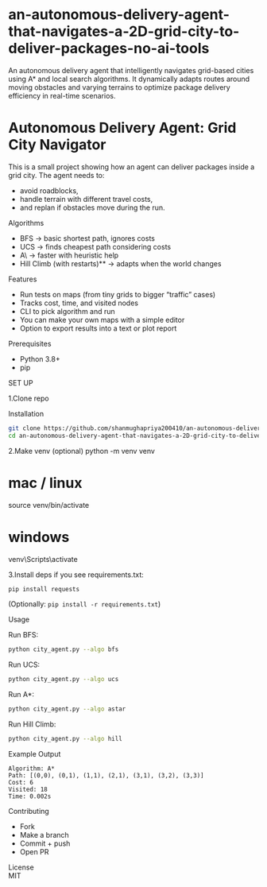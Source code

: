 # an-autonomous-delivery-agent-that-navigates-a-2D-grid-city-to-deliver-packages-no-ai-tools
An autonomous delivery agent that intelligently navigates grid-based cities using A* and local search algorithms. It dynamically adapts routes around moving obstacles and varying terrains to optimize package delivery efficiency in real-time scenarios.  


# Autonomous Delivery Agent: Grid City Navigator  

This is a small project showing how an agent can deliver packages inside a grid city. The agent needs to:  
- avoid roadblocks,  
- handle terrain with different travel costs,  
- and replan if obstacles move during the run.  

Algorithms  
- BFS → basic shortest path, ignores costs  
- UCS → finds cheapest path considering costs  
- A\ → faster with heuristic help  
- Hill Climb (with restarts)** → adapts when the world changes  

Features  
- Run tests on maps (from tiny grids to bigger “traffic” cases)  
- Tracks cost, time, and visited nodes  
- CLI to pick algorithm and run  
- You can make your own maps with a simple editor  
- Option to export results into a text or plot report  

Prerequisites  
- Python 3.8+  
- pip

SET UP 

1.Clone repo

Installation  
```bash
git clone https://github.com/shanmughapriya200410/an-autonomous-delivery-agent-that-navigates-a-2D-grid-city-to-deliver-packages-no-ai-tools.git
cd an-autonomous-delivery-agent-that-navigates-a-2D-grid-city-to-deliver-packages-no-ai-tools

```
2.Make venv (optional)
python -m venv venv
# mac / linux
source venv/bin/activate
# windows
venv\Scripts\activate

3.Install deps if you see requirements.txt:
 
```bash
pip install requests
```

(Optionally: `pip install -r requirements.txt`)  


Usage  

Run BFS:  
```bash
python city_agent.py --algo bfs
```

Run UCS:  
```bash
python city_agent.py --algo ucs
```

Run A*:  
```bash
python city_agent.py --algo astar
```

Run Hill Climb:  
```bash
python city_agent.py --algo hill
```

Example Output  
```
Algorithm: A*
Path: [(0,0), (0,1), (1,1), (2,1), (3,1), (3,2), (3,3)]
Cost: 6
Visited: 18
Time: 0.002s
```
Contributing  
- Fork  
- Make a branch  
- Commit + push  
- Open PR  

License  
MIT  




